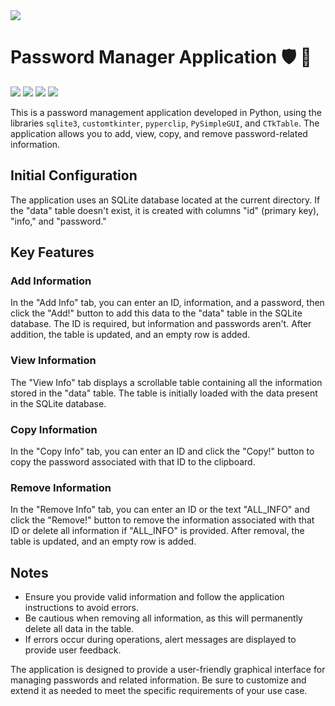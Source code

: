 <image src="https://www.gnu.org/graphics/gplv3-127x51.png">

# Password Manager Application 🛡️ 🔑

<image src="screenshots/screenshot1.png">
<image src="screenshots/screenshot2.png">
<image src="screenshots/screenshot3.png">
<image src="screenshots/screenshot4.png">

This is a password management application developed in Python, using the libraries `sqlite3`, `customtkinter`, `pyperclip`, `PySimpleGUI`, and `CTkTable`. The application allows you to add, view, copy, and remove password-related information.

## Initial Configuration
The application uses an SQLite database located at the current directory. If the "data" table doesn't exist, it is created with columns "id" (primary key), "info," and "password."

## Key Features

### Add Information
In the "Add Info" tab, you can enter an ID, information, and a password, then click the "Add!" button to add this data to the "data" table in the SQLite database. The ID is required, but information and passwords aren't. After addition, the table is updated, and an empty row is added.

### View Information
The "View Info" tab displays a scrollable table containing all the information stored in the "data" table. The table is initially loaded with the data present in the SQLite database.

### Copy Information
In the "Copy Info" tab, you can enter an ID and click the "Copy!" button to copy the password associated with that ID to the clipboard.

### Remove Information
In the "Remove Info" tab, you can enter an ID or the text "ALL_INFO" and click the "Remove!" button to remove the information associated with that ID or delete all information if "ALL_INFO" is provided. After removal, the table is updated, and an empty row is added.

## Notes
- Ensure you provide valid information and follow the application instructions to avoid errors.
- Be cautious when removing all information, as this will permanently delete all data in the table.
- If errors occur during operations, alert messages are displayed to provide user feedback.

The application is designed to provide a user-friendly graphical interface for managing passwords and related information. Be sure to customize and extend it as needed to meet the specific requirements of your use case.
